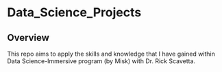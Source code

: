 # Data_Science_Projects

## Overview 
This repo aims to apply the skills and knowledge that I have gained within Data Science-Immersive program (by Misk) with Dr. Rick Scavetta.
